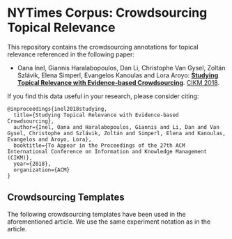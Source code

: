 # NYTimes Corpus: Crowdsourcing Topical Relevance

This repository contains the crowdsourcing annotations for topical relevance referenced in the following paper:

* Oana Inel, Giannis Haralabopoulos, Dan Li, Christophe Van Gysel, Zoltán Szlávik, Elena Simperl, Evangelos Kanoulas and Lora Aroyo: **[Studying Topical Relevance with Evidence-based Crowdsourcing](https:...)**. [CIKM 2018](http://www.cikm2018.units.it).


If you find this data useful in your research, please consider citing:

```
@inproceedings{inel2018studying,
  title={Studying Topical Relevance with Evidence-based Crowdsourcing},
  author={Inel, Oana and Haralabopoulos, Giannis and Li, Dan and Van Gysel, Christophe and Szlávik, Zoltán and Simperl, Elena and Kanoulas, Evangelos and Aroyo, Lora},
  booktitle={To Appear in the Proceedings of the 27th ACM International Conference on Information and Knowledge Management (CIKM)},
  year={2018},
  organization={ACM}
}
```

## Crowdsourcing Templates
The following crowdsourcing templates have been used in the aforementioned article. We use the same experiment notation as in the article. 

